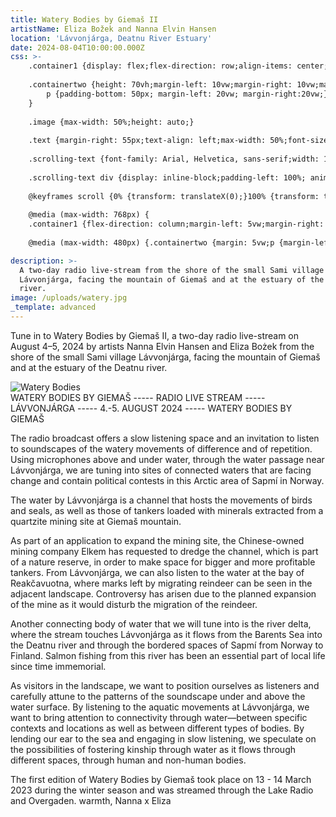 ```yaml
---
title: Watery Bodies by Giemaš II
artistName: Eliza Božek and Nanna Elvin Hansen
location: 'Lávvonjárga, Deatnu River Estuary'
date: 2024-08-04T10:00:00.000Z
css: >-
    .container1 {display: flex;flex-direction: row;align-items: center;justify-content: center;text-align: center;margin-left: 10vw;margin-right: 10vw;height: 100vh;}
    
    .containertwo {height: 70vh;margin-left: 10vw;margin-right: 10vw;margin-top: 10vw;font-size: 24px;  line-height: 30px;font-family: 'Times New Roman', Times, serif;max-width: 100%;hyphens: auto;
        p {padding-bottom: 50px; margin-left: 20vw; margin-right:20vw;}
    }
    
    .image {max-width: 50%;height: auto;}
    
    .text {margin-right: 55px;text-align: left;max-width: 50%;font-size: 24px;line-height: 30px;font-family: 'Times New Roman', Times, serif;}
    
    .scrolling-text {font-family: Arial, Helvetica, sans-serif;width: 100%;white-space: nowrap;overflow: hidden;bottom: 0;position: relative;bottom: 50px;background: transparent;padding: 10px 0;font-size: 30px;}
    
    .scrolling-text div {display: inline-block;padding-left: 100%; animation: scroll 20s linear infinite;}
    
    @keyframes scroll {0% {transform: translateX(0);}100% {transform: translateX(-100%);}}
    
    @media (max-width: 768px) {
    .container1 {flex-direction: column;margin-left: 5vw;margin-right: 5vw;margin-top: 10vh;height: auto;} .text, .image { max-width: 100%; margin-right: 0;}.containertwo {margin: 5vw; p {margin-left: 0px; margin-right:0px;}}.scrolling-text {font-size: 30px;bottom: -20px;}}
    
    @media (max-width: 480px) {.containertwo {margin: 5vw;p {margin-left: 0px; margin-right:0px;}}.scrolling-text {font-size: 30px;}}

description: >-
  A two-day radio live-stream from the shore of the small Sami village
  Lávvonjárga, facing the mountain of Giemaš and at the estuary of the Deatnu
  river.
image: /uploads/watery.jpg
_template: advanced
---
```


<div class="container1">


<div class="text">
        <script src="//myradiostream.com/embed/theatrebuilding"></script>
        <p>Tune in to Watery Bodies by Giemaš II, a two-day radio live-stream on August 4–5, 2024 by artists Nanna Elvin Hansen and Eliza Bożek from the shore of the small Sami village Lávvonjárga, facing the mountain of Giemaš and at the estuary of the Deatnu river.</p>
    </div>
    <img src="https://theatrebuilding.com/uploads/watery.jpg" alt="Watery Bodies" class="image">
</div>
<div class="scrolling-text">
    <div>WATERY BODIES BY GIEMAŠ ----- RADIO LIVE STREAM ----- LÁVVONJÁRGA ----- 4.-5. AUGUST 2024 ----- WATERY BODIES BY GIEMAŠ</div>
</div>
<div class="containertwo">
    <p>The radio broadcast offers a slow listening space and an invitation to listen to soundscapes of the watery movements of difference and of repetition. Using microphones above and under water, through the water passage near Lávvonjárga, we are tuning into sites of connected waters that are facing change and contain political contests in this Arctic area of Sapmí in Norway.</p>
    <p>The water by Lávvonjárga is a channel that hosts the movements of birds and seals, as well as those of tankers loaded with minerals extracted from a quartzite mining site at Giemaš mountain.</p>
    <p>As part of an application to expand the mining site, the Chinese-owned mining company Elkem has requested to dredge the channel, which is part of a nature reserve, in order to make space for bigger and more profitable tankers. From Lávvonjárga, we can also listen to the water at the bay of Reakčavuotna, where marks left by migrating reindeer can be seen in the adjacent landscape. Controversy has arisen due to the planned expansion of the mine as it would disturb the migration of the reindeer.</p>
    <p>Another connecting body of water that we will tune into is the river delta, where the stream touches Lávvonjárga as it flows from the Barents Sea into the Deatnu river and through the bordered spaces of Sapmí from Norway to Finland. Salmon fishing from this river has been an essential part of local life since time immemorial.</p>
    <p>As visitors in the landscape, we want to position ourselves as listeners and carefully attune to the patterns of the soundscape under and above the water surface. By listening to the aquatic movements at Lávvonjárga, we want to bring attention to connectivity through water—between specific contexts and locations as well as between different types of bodies. By lending our ear to the sea and engaging in slow listening, we speculate on the possibilities of fostering kinship through water as it flows through different spaces, through human and non-human bodies.</p>
    <p>The first edition of Watery Bodies by Giemaš took place on 13 - 14 March 2023 during the winter season and was streamed through the Lake Radio and Overgaden. warmth, Nanna x Eliza</p>
</div>
